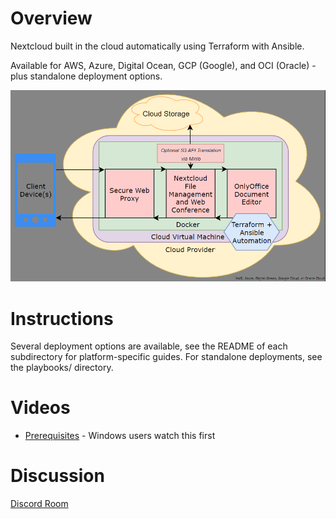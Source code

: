 # Overview
Nextcloud built in the cloud automatically using Terraform with Ansible.

Available for AWS, Azure, Digital Ocean, GCP (Google), and OCI (Oracle) - plus standalone deployment options.

![Diagram](cloudofficediagram.png)

# Instructions
Several deployment options are available, see the README of each subdirectory for platform-specific guides. For standalone deployments, see the playbooks/ directory.

# Videos
- [Prerequisites](https://youtu.be/pAndsjN6BbA) - Windows users watch this first

# Discussion
[Discord Room](https://discord.gg/zmu6GVnPnj)
